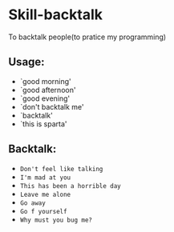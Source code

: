 # Skill-backtalk
To backtalk people(to pratice my programming)

## Usage:
* `good morning'
* `good afternoon'
* `good evening'
* `don't backtalk me'
* `backtalk'
* `this is sparta'

## Backtalk:
* `Don't feel like talking`
* `I'm mad at you`
* `This has been a horrible day`
* `Leave me alone`
* `Go away`
* `Go f yourself`
* `Why must you bug me?`

